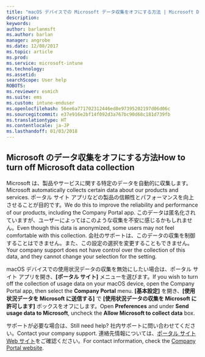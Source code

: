 ```yaml
---
title: "macOS デバイスでの Microsoft データ収集をオフにする方法 | Microsoft Docs"
description: 
keywords: 
author: barlanmsft
ms.author: barlan
manager: angrobe
ms.date: 12/08/2017
ms.topic: article
ms.prod: 
ms.service: microsoft-intune
ms.technology: 
ms.assetid: 
searchScope: User help
ROBOTS: 
ms.reviewer: esmich
ms.suite: ems
ms.custom: intune-enduser
ms.openlocfilehash: 56ee6a771702312446ed8e97395202197d06d06c
ms.sourcegitcommit: e37e916e2bf14f092d3a767bc90d68c181d739fb
ms.translationtype: HT
ms.contentlocale: ja-JP
ms.lasthandoff: 01/03/2018
---
```

## <a name="how-to-turn-off-microsoft-data-collection"></a><span data-ttu-id="c40d3-102">Microsoft のデータ収集をオフにする方法</span><span class="sxs-lookup"><span data-stu-id="c40d3-102">How to turn off Microsoft data collection</span></span>

<span data-ttu-id="c40d3-103">Microsoft は、製品やサービスに関する特定のデータを自動的に収集します。</span><span class="sxs-lookup"><span data-stu-id="c40d3-103">Microsoft automatically collects certain data about our products and services.</span></span> <span data-ttu-id="c40d3-104">ポータル サイト アプリなどの製品の信頼性とパフォーマンスを向上させることが目的です。</span><span class="sxs-lookup"><span data-stu-id="c40d3-104">We do this to improve the reliability and performance of our products, including the Company Portal app.</span></span> <span data-ttu-id="c40d3-105">このデータは匿名化されていますが、ユーザーによってはこのような収集を不安に感じるかもしれません。</span><span class="sxs-lookup"><span data-stu-id="c40d3-105">Even though this data is anonymized, some users may not feel comfortable with this collection.</span></span> <span data-ttu-id="c40d3-106">会社のサポートは、このデータの収集を制御することはできません。また、この設定の選択を変更することもできません。</span><span class="sxs-lookup"><span data-stu-id="c40d3-106">Your company support does not have control over the collection of this data, and they cannot change your selection for the setting.</span></span>

<span data-ttu-id="c40d3-107">macOS デバイスでの使用状況データの収集を無効にしたい場合は、ポータル サイト アプリを開き、**[ポータル サイト]** メニューを選びます。</span><span class="sxs-lookup"><span data-stu-id="c40d3-107">If you wish to turn off the collection of usage data on your macOS device, open the Company Portal app, then select the **Company Portal** menu.</span></span> <span data-ttu-id="c40d3-108">**[基本設定]** を開き、**[使用状況データを Microsoft に送信する]** で **[使用状況データの収集を Microsoft に許可します]** ボックスをオフにします。</span><span class="sxs-lookup"><span data-stu-id="c40d3-108">Open **Preferences** and under **Send usage data to Microsoft**, uncheck the **Allow Microsoft to collect data** box.</span></span>

<span data-ttu-id="c40d3-109">サポートが必要な場合は、</span><span class="sxs-lookup"><span data-stu-id="c40d3-109">Still need help?</span></span> <span data-ttu-id="c40d3-110">社内サポートに問い合わせてください。</span><span class="sxs-lookup"><span data-stu-id="c40d3-110">Contact your company support.</span></span> <span data-ttu-id="c40d3-111">連絡先情報については、[ポータル サイト Web サイト](https://portal.manage.microsoft.com#HelpDeskDialog)をご確認ください。</span><span class="sxs-lookup"><span data-stu-id="c40d3-111">For contact information, check the [Company Portal website](https://portal.manage.microsoft.com#HelpDeskDialog).</span></span>
